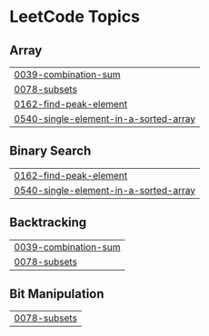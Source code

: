 

<!---LeetCode Topics Start-->
# LeetCode Topics
## Array
|  |
| ------- |
| [0039-combination-sum](https://github.com/solomon-2105/Leetcode-problems/tree/master/0039-combination-sum) |
| [0078-subsets](https://github.com/solomon-2105/Leetcode-problems/tree/master/0078-subsets) |
| [0162-find-peak-element](https://github.com/solomon-2105/Leetcode-problems/tree/master/0162-find-peak-element) |
| [0540-single-element-in-a-sorted-array](https://github.com/solomon-2105/Leetcode-problems/tree/master/0540-single-element-in-a-sorted-array) |
## Binary Search
|  |
| ------- |
| [0162-find-peak-element](https://github.com/solomon-2105/Leetcode-problems/tree/master/0162-find-peak-element) |
| [0540-single-element-in-a-sorted-array](https://github.com/solomon-2105/Leetcode-problems/tree/master/0540-single-element-in-a-sorted-array) |
## Backtracking
|  |
| ------- |
| [0039-combination-sum](https://github.com/solomon-2105/Leetcode-problems/tree/master/0039-combination-sum) |
| [0078-subsets](https://github.com/solomon-2105/Leetcode-problems/tree/master/0078-subsets) |
## Bit Manipulation
|  |
| ------- |
| [0078-subsets](https://github.com/solomon-2105/Leetcode-problems/tree/master/0078-subsets) |
<!---LeetCode Topics End-->
